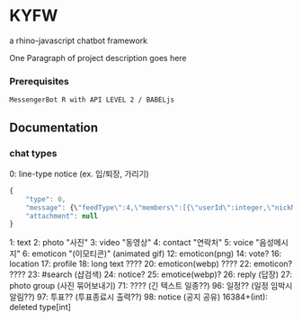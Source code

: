 # KYFW
a rhino-javascript chatbot framework

One Paragraph of project description goes here

### Prerequisites

```
MessengerBot R with API LEVEL 2 / BABELjs
```

## Documentation

### chat types

0: line-type notice (ex. 입/퇴장, 가리기)
```js
{
    "type": 0,
    "message": {\"feedType\":4,\"members\":[{\"userId\":integer,\"nickName\":\"string\"}]},
    "attachment": null
}
```
1: text
2: photo "사진"
3: video "동영상"
4: contact "연락처"
5: voice "음성메시지"
6: emoticon "(이모티콘)" (animated gif)
12: emoticon(png)
14: vote?
16: location
17: profile
18: long text ????
20: emoticon(webp) ????
22: emoticon? ????
23: #search (샵검색)
24: notice?
25: emotice(webp)?
26: reply (답장)
27: photo group (사진 묶어보내기)
71: ???? (긴 텍스트 일종??)
96: 일정?? (일정 임박시 알림??)
97: 투표?? (투표종료시 출력??)
98: notice (공지 공유)
16384+(int): deleted type[int]
